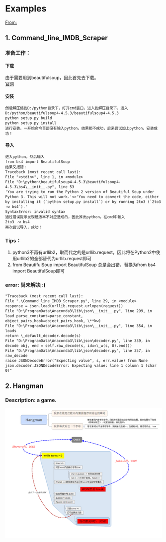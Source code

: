 # Examples
  [From:](http://www.pythonforbeginners.com/code-snippets-source-code/python-code-examples)
<br />

## 1. Command_line_IMDB_Scraper
### 准备工作：
#### 下载
由于需要用到beautifulsoup，因此首先去下载。<br />
  [官网](https://www.crummy.com/software/BeautifulSoup/bs4/download/4.5/)
<br />
#### 安装
    然后解压缩到D:/python目录下，打开cmd窗口，进入到解压目录下，进入D:/python/beautifulsoup4-4.5.3/beautifulsoup4-4.5.3
    python setup.py build
    python setup.py install
    进行安装，一开始命令首部没有输入python，结果都不成功，后来尝试加上python，安装成功！
#### 导入
    进入python，然后输入
    from bs4 import BeautifulSoup
    结果又报错：
    Traceback (most recent call last):
    File "<stdin>", line 1, in <module>
    File "D:\python\beautifulsoup4-4.5.3\beautifulsoup4-4.5.3\bs4\__init__.py", line 53
    'You are trying to run the Python 2 version of Beautiful Soup under Python 3. This will not work.'<>'You need to convert the code, either by installing it (`python setup.py install`) or by running 2to3 (`2to3 -w bs4`).'
    SyntaxError: invalid syntax
    通过错误提示发现是版本不对应造成的，因此推出python，在cmd中输入
    2to3 -w bs4
    再次尝试导入，成功！
### Tips：
1. python3不再有urllib2，取而代之的是urllib.request，因此将在Python2中使用urllib2的全部替代为urllib.request即可
2. from BeautifulSoup import BeautifulSoup 总是会出错，替换为from bs4 import BeautifulSoup即可
### error:  尚未解决 :(
    "Traceback (most recent call last):
    File ".\Command_line_IMDB_Scraper.py", line 29, in <module>
    response = json.load(urllib.request.urlopen(request))
    File "D:\ProgramData\Anaconda3\lib\json\__init__.py", line 299, in load parse_constant=parse_constant, object_pairs_hook=object_pairs_hook, \**kw)
    File "D:\ProgramData\Anaconda3\lib\json\__init__.py", line 354, in loads
    return \_default_decoder.decode(s)
    File "D:\ProgramData\Anaconda3\lib\json\decoder.py", line 339, in decode obj, end = self.raw_decode(s, idx=\_w(s, 0).end())
    File "D:\ProgramData\Anaconda3\lib\json\decoder.py", line 357, in raw_decode
    raise JSONDecodeError("Expecting value", s, err.value) from None json.decoder.JSONDecodeError: Expecting value: line 1 column 1 (char 0)"

## 2. Hangman
### Description: a game.
![Hangman mind_image](https://github.com/LiuJLin/learn_python_basic/blob/master/ex37_read_codes/Hangman.png?raw=true)
